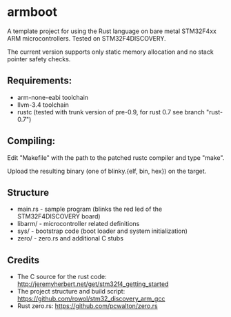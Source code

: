 armboot
=======
A template project for using the Rust language on bare metal STM32F4xx ARM microcontrollers.
Tested on STM32F4DISCOVERY.

The current version supports only static memory allocation and no stack pointer safety checks.

Requirements:
-------------
  * arm-none-eabi toolchain
  * llvm-3.4 toolchain
  * rustc (tested with trunk version of pre-0.9, for rust 0.7 see branch "rust-0.7")

Compiling:
----------

Edit "Makefile" with the path to the patched rustc compiler and type "make".

Upload the resulting binary (one of blinky.{elf, bin, hex}) on the target.

Structure
---------
  * main.rs - sample program (blinks the red led of the STM32F4DISCOVERY board)
  * libarm/ - microcontroller related definitions
  * sys/ - bootstrap code (boot loader and system initialization)
  * zero/ - zero.rs and additional C stubs

Credits
-------
  * The C source for the rust code: http://jeremyherbert.net/get/stm32f4_getting_started
  * The project structure and build script: https://github.com/rowol/stm32_discovery_arm_gcc
  * Rust zero.rs: https://github.com/pcwalton/zero.rs

